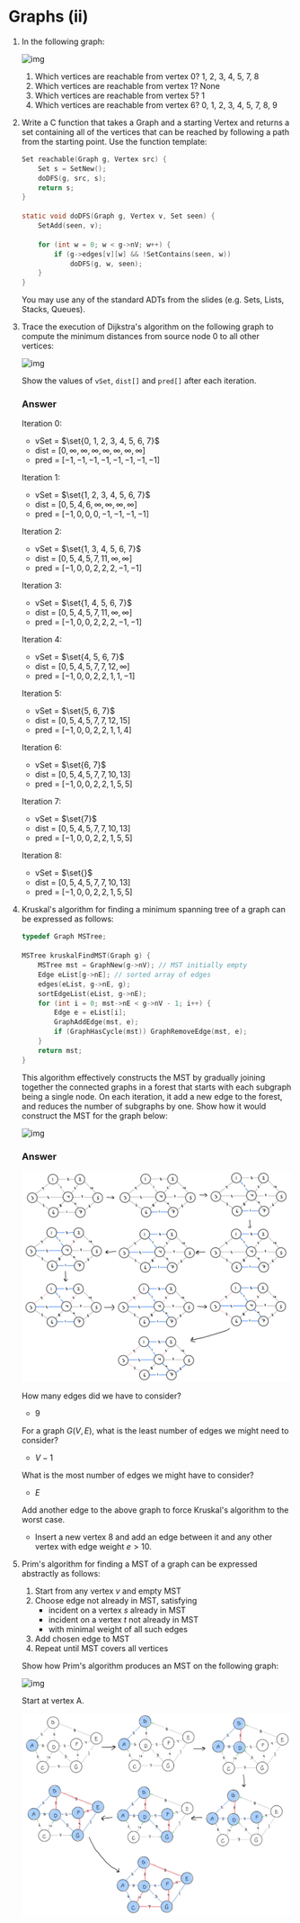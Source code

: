 # Graphs (ii)

1.  In the following graph:

    ![img](https://cgi.cse.unsw.edu.au/~cs2521/24T1/tut/8/digraph-reachable/digraph-reachable.png)

    1.  Which vertices are reachable from vertex 0? 1, 2, 3, 4, 5, 7, 8
    2.  Which vertices are reachable from vertex 1? None
    3.  Which vertices are reachable from vertex 5? 1
    4.  Which vertices are reachable from vertex 6? 0, 1, 2, 3, 4, 5, 7, 8, 9

2.  Write a C function that takes a Graph and a starting Vertex and returns a set containing all of the vertices that can be reached by following a path from the starting point. Use the function template:

    ```c
    Set reachable(Graph g, Vertex src) {
        Set s = SetNew();
        doDFS(g, src, s);
        return s;
    }
    
    static void doDFS(Graph g, Vertex v, Set seen) {
        SetAdd(seen, v);
    
        for (int w = 0; w < g->nV; w++) {
            if (g->edges[v][w] && !SetContains(seen, w))
            	doDFS(g, w, seen);
        }
    }
    ```

    You may use any of the standard ADTs from the slides (e.g. Sets, Lists, Stacks, Queues).

3.  Trace the execution of Dijkstra's algorithm on the following graph to compute the minimum distances from source node 0 to all other vertices:

    ![img](https://cgi.cse.unsw.edu.au/~cs2521/24T1/tut/8/dijkstras-algorithm/dijkstras-algorithm.png)

    Show the values of `vSet`, `dist[]` and `pred[]` after each iteration.

    ### Answer

    Iteration 0:

    -   vSet = $\set{0, 1, 2, 3, 4, 5, 6, 7}$
    -   dist  = $[0, \infty, \infty, \infty, \infty, \infty, \infty, \infty]$
    -   pred = $[-1, -1, -1, -1, -1, -1, -1, -1]$​

    Iteration 1:

    -   vSet = $\set{1, 2, 3, 4, 5, 6, 7}$
    -   dist  = $[0, 5, 4, 6, \infty, \infty, \infty, \infty]$
    -   pred = $[-1, 0, 0, 0, -1, -1, -1, -1]$​

    Iteration 2:

    -   vSet = $\set{1, 3, 4, 5, 6, 7}$
    -   dist  = $[0, 5, 4, 5, 7, 11, \infty, \infty]$
    -   pred = $[-1, 0, 0, 2, 2, 2, -1, -1]$​

    Iteration 3:

    -   vSet = $\set{1, 4, 5, 6, 7}$
    -   dist  = $[0, 5, 4, 5, 7, 11, \infty, \infty]$
    -   pred = $[-1, 0, 0, 2, 2, 2, -1, -1]$​

    Iteration 4:

    -   vSet = $\set{4, 5, 6, 7}$
    -   dist  = $[0, 5, 4, 5, 7, 7, 12, \infty]$
    -   pred = $[-1, 0, 0, 2, 2, 1, 1, -1]$​

    Iteration 5:

    -   vSet = $\set{5, 6, 7}$
    -   dist  = $[0, 5, 4, 5, 7, 7, 12, 15]$
    -   pred = $[-1, 0, 0, 2, 2, 1, 1, 4]$​

    Iteration 6:

    -   vSet = $\set{6, 7}$
    -   dist  = $[0, 5, 4, 5, 7, 7, 10, 13]$
    -   pred = $[-1, 0, 0, 2, 2, 1, 5, 5]$​

    Iteration 7:

    -   vSet = $\set{7}$
    -   dist  = $[0, 5, 4, 5, 7, 7, 10, 13]$
    -   pred = $[-1, 0, 0, 2, 2, 1, 5, 5]$​

    Iteration 8:

    -   vSet = $\set{}$
    -   dist  = $[0, 5, 4, 5, 7, 7, 10, 13]$
    -   pred = $[-1, 0, 0, 2, 2, 1, 5, 5]$

4.  Kruskal's algorithm for finding a minimum spanning tree of a graph can be expressed as follows:

    ```c
    typedef Graph MSTree;
    
    MSTree kruskalFindMST(Graph g) {
        MSTree mst = GraphNew(g->nV); // MST initially empty
        Edge eList[g->nE]; // sorted array of edges
        edges(eList, g->nE, g);
        sortEdgeList(eList, g->nE);
        for (int i = 0; mst->nE < g->nV - 1; i++) {
            Edge e = eList[i];
            GraphAddEdge(mst, e);
            if (GraphHasCycle(mst)) GraphRemoveEdge(mst, e);
        }
        return mst;
    }
    ```

    This algorithm effectively constructs the MST by gradually joining together the connected graphs in a forest that starts with each subgraph being a single node. On each iteration, it add a new edge to the forest, and reduces the number of subgraphs by one. Show how it would construct the MST for the graph below:

    ![img](https://cgi.cse.unsw.edu.au/~cs2521/24T1/tut/8/kruskals-algorithm/kruskals-algorithm-1.png)

    ### Answer

    ![IMG_0594](../assets/IMG_0594.jpg)

    How many edges did we have to consider?

    -   9

    For a graph $G(V,E)$​, what is the least number of edges we might need to consider?

    -   $V - 1$

    What is the most number of edges we might have to consider?

    -   $E$

    Add another edge to the above graph to force Kruskal's algorithm to the worst case.

    -   Insert a new vertex 8 and add an edge between it and any other vertex with edge weight $e > 10$.

5.  Prim's algorithm for finding a MST of a graph can be expressed abstractly as follows:

    1.  Start from any vertex *v* and empty MST
    2.  Choose edge not already in MST, satisfying
        -   incident on a vertex *s* already in MST
        -   incident on a vertex *t* not already in MST
        -   with minimal weight of all such edges
    3.  Add chosen edge to MST
    4.  Repeat until MST covers all vertices

    Show how Prim's algorithm produces an MST on the following graph:

    ![img](https://cgi.cse.unsw.edu.au/~cs2521/24T1/tut/8/prims-algorithm/prims-algorithm-1.png)

    Start at vertex A.
    
    ![IMG_0595](../assets/IMG_0595.jpg)
    
    